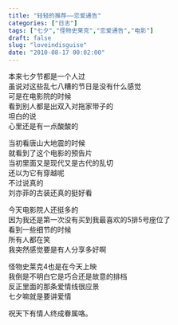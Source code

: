 ```yaml
---
title: "轻轻的推荐——恋爱通告"
categories: ["日志"]
tags: ["七夕","怪物史莱克","恋爱通告","电影"]
draft: false
slug: "loveindisguise"
date: "2010-08-17 00:02:00"
---
```


<p>本来七夕节都是一个人过<br>
虽说对这些乱七八糟的节日是没有什么感觉<br>
可是在电影院的时候<br>
看到别人都是出双入对拖家带子的<br>
坦白的说<br>
心里还是有一点酸酸的</p>
<p>当初看唐山大地震的时候<br>
就看到了这个电影的预告片<br>
当初里面又是现代又是古代的乱切<br>
还以为它有穿越呢<br>
不过说真的<br>
刘亦菲的古装还真的挺好看</p>
<p>今天电影院人还挺多的<br>
因为我还是第一次没有买到我最喜欢的5排5号座位了<br>
看到一些细节的时候<br>
所有人都在笑<br>
我突然感觉要是有人分享多好啊</p>
<p>怪物史莱克4也是在今天上映<br>
我倒是不明白它是巧合还是故意的排档<br>
反正里面的那条爱情线很应景<br>
七夕嘛就是要讲爱情</p>
<p>祝天下有情人终成眷属咯。</p>
